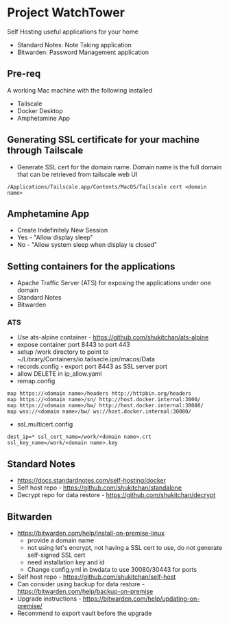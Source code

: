 # Project WatchTower

Self Hosting useful applications for your home
* Standard Notes: Note Taking application
* Bitwarden: Password Management application

## Pre-req

A working Mac machine with the following installed
* Tailscale
* Docker Desktop
* Amphetamine App

## Generating SSL certificate for your machine through Tailscale
* Generate SSL cert for the domain name. Domain name is the full domain that can be retrieved from tailscale web UI
```
/Applications/Tailscale.app/Contents/MacOS/Tailscale cert <domain name>
```

## Amphetamine App
* Create Indefinitely New Session
* Yes - "Allow display sleep"
* No - "Allow system sleep when display is closed"

## Setting containers for the applications

* Apache Traffic Server (ATS) for exposing the applications under one domain
* Standard Notes
* Bitwarden
 
### ATS
* Use ats-alpine container - https://github.com/shukitchan/ats-alpine
* expose container port 8443 to port 443
* setup /work directory to point to ~/Library/Containers/io.tailsacle.ipn/macos/Data
* records.config - export port 8443 as SSL server port
* allow DELETE in ip_allow.yaml
* remap.config
```
map https://<domain name>/headers http://httpbin.org/headers
map https://<domain name>/sn/ http://host.docker.internal:3000/
map https://<domain name>/bw/ http://host.docker.internal:30080/
map wss://<domain name>/bw/ ws://host.docker.internal:30080/
```
* ssl_multicert.config
```
dest_ip=* ssl_cert_name=/work/<domain name>.crt ssl_key_name=/work/<domain name>.key
```

## Standard Notes
* https://docs.standardnotes.com/self-hosting/docker
* Self host repo - https://github.com/shukitchan/standalone
* Decrypt repo for data restore - https://github.com/shukitchan/decrypt

## Bitwarden
* https://bitwarden.com/help/install-on-premise-linux
  * provide a domain name
  * not using let's encrypt, not having a SSL cert to use, do not generate self-signed SSL cert
  * need installation key and id
  * Change config.yml in bwdata to use 30080/30443 for ports
* Self host repo - https://github.com/shukitchan/self-host
* Can consider using backup for data restore - https://bitwarden.com/help/backup-on-premise
* Upgrade instructions - https://bitwarden.com/help/updating-on-premise/
* Recommend to export vault before the upgrade


